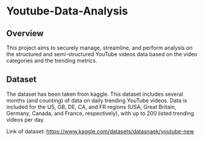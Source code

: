 # Youtube-Data-Analysis
## Overview
This project aims to securely manage, streamline, and perform analysis on the structured and semi-structured YouTube videos data based on the video categories and the trending metrics.
## Dataset
The dataset has been taken from kaggle. This dataset includes several months (and counting) of data on daily trending YouTube videos. Data is included for the US, GB, DE, CA, and FR regions (USA, Great Britain, Germany, Canada, and France, respectively), with up to 200 listed trending videos per day.

Link of dataset: https://www.kaggle.com/datasets/datasnaek/youtube-new
